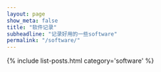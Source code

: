 ```yaml
---
layout: page
show_meta: false
title: "软件记录"
subheadline: "记录好用的一些software"
permalink: "/software/"
---
```

{% include list-posts.html category='software' %}